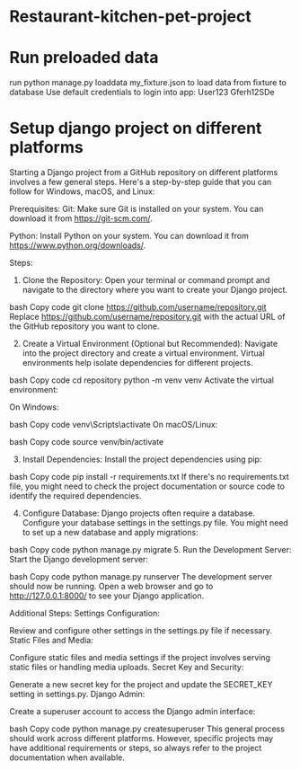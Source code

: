 # Restaurant-kitchen-pet-project
# Run preloaded data
 run python manage.py loaddata my_fixture.json to load data from fixture to database
 Use default credentials to login into app:
 User123
 Gferh12SDe
# Setup django project on different platforms
Starting a Django project from a GitHub repository on different platforms involves a few general steps. Here's a step-by-step guide that you can follow for Windows, macOS, and Linux:


Prerequisites:
Git: Make sure Git is installed on your system. You can download it from https://git-scm.com/.

Python: Install Python on your system. You can download it from https://www.python.org/downloads/.

Steps:
1. Clone the Repository:
Open your terminal or command prompt and navigate to the directory where you want to create your Django project.

bash
Copy code
git clone https://github.com/username/repository.git
Replace https://github.com/username/repository.git with the actual URL of the GitHub repository you want to clone.


2. Create a Virtual Environment (Optional but Recommended):
Navigate into the project directory and create a virtual environment. Virtual environments help isolate dependencies for different projects.

bash
Copy code
cd repository
python -m venv venv
Activate the virtual environment:

On Windows:

bash
Copy code
venv\Scripts\activate
On macOS/Linux:

bash
Copy code
source venv/bin/activate

3. Install Dependencies:
Install the project dependencies using pip:

bash
Copy code
pip install -r requirements.txt
If there's no requirements.txt file, you might need to check the project documentation or source code to identify the required dependencies.


4. Configure Database:
Django projects often require a database. Configure your database settings in the settings.py file. You might need to set up a new database and apply migrations:

bash
Copy code
python manage.py migrate
5. Run the Development Server:
Start the Django development server:

bash
Copy code
python manage.py runserver
The development server should now be running. Open a web browser and go to http://127.0.0.1:8000/ to see your Django application.

Additional Steps:
Settings Configuration:

Review and configure other settings in the settings.py file if necessary.
Static Files and Media:

Configure static files and media settings if the project involves serving static files or handling media uploads.
Secret Key and Security:

Generate a new secret key for the project and update the SECRET_KEY setting in settings.py.
Django Admin:

Create a superuser account to access the Django admin interface:

bash
Copy code
python manage.py createsuperuser
This general process should work across different platforms. However, specific projects may have additional requirements or steps, so always refer to the project documentation when available.
